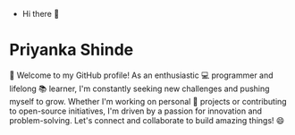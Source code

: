 - Hi there 👋 

# Priyanka Shinde



<!---
priyankashinde-DS/priyankashinde-DS is a ✨ special ✨ repository because its `README.md` (this file) appears on your GitHub profile.
You can click the Preview link to take a look at your changes.
--->


👋 Welcome to my GitHub profile! As an enthusiastic 💻 programmer and lifelong 📚 learner, I'm constantly seeking new challenges and pushing myself to grow. Whether I'm working on personal 🚀 projects or contributing to open-source initiatives, I'm driven by a passion for innovation and problem-solving. Let's connect and collaborate to build amazing things! 😄
